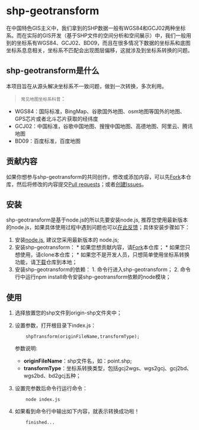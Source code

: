 # shp-geotransform

在中国特色GIS主义中，我们拿到的SHP数据一般有WGS84和GCJ02两种坐标系。而在实际的GIS开发（基于SHP文件的空间分析和空间展示）中，我们一般用到的坐标系有WGS84、GCJ02、BD09，而且在很多情况下数据的坐标系和底图坐标系息息相关，坐标系不匹配会出现图层偏移，这就涉及到坐标系转换的问题。


## shp-geotransform是什么

本项目旨在从源头解决坐标系不一致问题，做到一次转换，多次利用。

>`常见地图坐标系科普`： 

* WGS84：国际标准，BingMap、谷歌国外地图、osm地图等国外的地图、GPS芯片或者北斗芯片获取的经纬度
* GCJ02：中国标准，谷歌中国地图、搜搜中国地图、高德地图、阿里云、腾讯地图
* BD09：百度标准，百度地图

## 贡献内容

如果你想参与shp-geotransform的共同创作，修改或添加内容，可以先[Fork](https://github.com/tutuxxx/shp-geotransform)本仓库，然后将修改的内容提交[Pull requests](https://github.com/tutuxxx/shp-geotransform/pulls)；或者[创建Issues](https://github.com/tutuxxx/shp-geotransform/issues/new)。

## 安装

shp-geotransform是基于node.js的所以先要安装node.js, 推荐您使用最新版本的node.js，如果具体使用过程中遇到问题也可以[在此反馈](https://github.com/tutuxxx/shp-geotransform/issues/new)；具体安装步骤如下：

1. 安装[node.js](https://nodejs.org), 建议您采用最新版本的 node.js;
2. 安装shp-geotransform：
       *  如果您想贡献内容，请[Fork](https://github.com/tutuxxx/shp-geotransform)本仓库；
       *  如果您只想使用，请clone本仓库；
       *  如果您不是开发人员，只想简单使用坐标系转换功能，请[下载](https://github.com/tutuxxx/shp-geotransform/archive/master.zip)仓库到本地；
3. 安装shp-geotransform的依赖：
       1. 命令行进入shp-geotransform；
       2. 命令行中运行npm install命令安装shp-geotransform依赖的node模块；
       
## 使用

1. 选择放置您的shp文件到origin-shp文件夹中；

2. 设置参数，打开根目录下index.js：
    ```
        shpTransform(originFileName,transformType);
    ```
    参数说明:
    * **originFileName**：shp文件名，如：point.shp;
    * **transformType**：坐标系转换类型，包括gcj2wgs、wgs2gcj、gcj2bd、wgs2bd、bd2gcj五种； 

3. 设置完参数后命令行运行命令：  
    ```
        node index.js
    ```

4. 如果看到命令行中输出如下内容，就表示转换成功啦！  
    ```
        finished...
    ```

